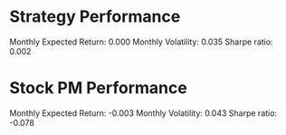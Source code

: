 # Strategy Performance
Monthly Expected Return: 0.000
Monthly Volatility: 0.035
Sharpe ratio: 0.002
# Stock PM Performance
Monthly Expected Return: -0.003
Monthly Volatility: 0.043
Sharpe ratio: -0.078
